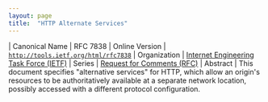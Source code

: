 ```yaml
---
layout: page
title:  "HTTP Alternate Services"
---
```


| Canonical Name | RFC 7838
| Online Version | [`http://tools.ietf.org/html/rfc7838`](http://tools.ietf.org/html/rfc7838)
| Organization | [Internet Engineering Task Force (IETF)](..)
| Series | [Request for Comments (RFC)](.)
| Abstract | This document specifies "alternative services" for HTTP, which allow an origin's resources to be authoritatively available at a separate network location, possibly accessed with a different protocol configuration.